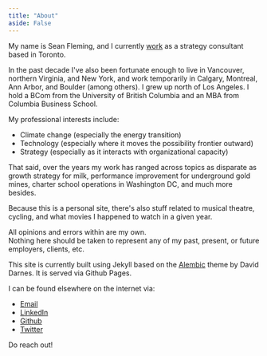 ```yaml
---
title: "About"
aside: False
---
```


My name is Sean Fleming, and I currently [work](https://www.linkedin.com/in/smflem) as a strategy consultant based in Toronto.

In the past decade I've also been fortunate enough to live in Vancouver, northern Virginia, and New York, and work temporarily in Calgary, Montreal, Ann Arbor, and Boulder (among others). I grew up north of Los Angeles. I hold a BCom from the University of British Columbia and an MBA from Columbia Business School.

My professional interests include:
- Climate change (especially the energy transition)
- Technology (especially where it moves the possibility frontier outward)
- Strategy (especially as it interacts with organizational capacity)

That said, over the years my work has ranged across topics as disparate as growth strategy for milk, performance improvement for underground gold mines, charter school operations in Washington DC, and much more besides.

Because this is a personal site, there's also stuff related to musical theatre, cycling, and what movies I happened to watch in a given year.

All opinions and errors within are my own.<br>
Nothing here should be taken to represent any of my past, present, or future employers, clients, etc.

This site is currently built using Jekyll based on the [Alembic](https://github.com/daviddarnes/alembic) theme by David Darnes. It is served via Github Pages.

I can be found elsewhere on the internet via:
- [Email](mailto:smfleming22@gmail.com)
- [LinkedIn](https://www.linkedin.com/in/smflem)<br>
- [Github](https://github.com/smflem)<br>
- [Twitter](https://twitter.com/smflem)<br>

Do reach out!

